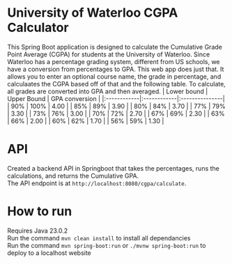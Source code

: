 # University of Waterloo CGPA Calculator
This Spring Boot application is designed to calculate the Cumulative Grade Point Average (CGPA) for students at the University of Waterloo. Since Waterloo has a percentage grading system, different from US schools, we have a conversion from percentages to GPA.
This web app does just that. It allows you to enter an optional course name, the grade in percentage, and calculaates the CGPA based off of that and the following table. To calculate, all grades are converted into GPA and then averaged. 
| Lower bound | Upper Bound | GPA conversion |
|:------------|:------------|:---------------|
| 90%   | 100%  | 4.00 |
| 85%   | 89%   | 3.90 |
| 80%   | 84%   | 3.70 |
| 77%   | 79%   | 3.30 |
| 73%   | 76%   | 3.00 |
| 70%   | 72%   | 2.70 |
| 67%   | 69%   | 2.30 |
| 63%   | 66%   | 2.00 |
| 60%   | 62%   | 1.70 |
| 56%   | 59%   | 1.30 |

# API
Created a backend API in Springboot that takes the percentages, runs the calculations, and returns the Cumulative GPA. <br/>
The API endpoint is at `http://localhost:8080/cgpa/calculate`. 

# How to run 
Requires Java 23.0.2 <br/>
Run the command `mvn clean install` to install all dependancies <br/>
Run the command `mvn spring-boot:run` or `./mvnw spring-boot:run` to deploy to a localhost website <br/>
